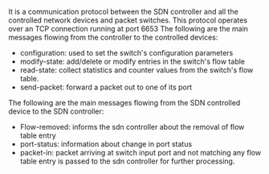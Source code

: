 It is a communication protocol between the SDN controller and all the controlled network devices and packet switches. This protocol operates over an TCP connection running at port 6653
The following are the main messages flowing from the controller to the controlled devices: 
- configuration: used to set the switch's configuration parameters
- modify-state: add/delete or modify entries in the switch's flow table
- read-state: collect statistics and counter values from the switch's flow table. 
- send-packet: forward a packet out to one of its port

The following are the main messages flowing from the SDN controlled device to the SDN controller:
- Flow-removed: informs the sdn controller about the removal of flow table entry
- port-status: information about change in port status
- packet-in: packet arriving at switch input port and not matching any flow table entry is passed to the sdn controller for further processing.